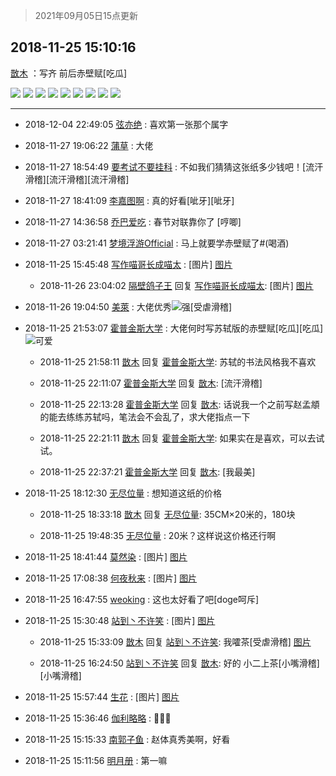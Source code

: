 > 2021年09月05日15点更新
<link rel="stylesheet" href="https://cdn.jsdelivr.net/gh/taotie6/sampleJSON@main/css/photo_show.css">


 ## 2018-11-25 15:10:16 

 [㪚木](https://www.coolapk.com/feed/9113341?shareKey=OTBlMmI3N2QzNjYyNjEzMTc0NWY~) ：写齐 前后赤壁赋[吃瓜] 

<div class="album">
<img class="img-item" src="http://image.coolapk.com/feed/2018/1125/15/1081091_1543129792_2586@1763x2350.jpg" />
<img class="img-item" src="http://image.coolapk.com/feed/2018/1125/15/1081091_1543129794_7901@1763x2350.jpg" />
<img class="img-item" src="http://image.coolapk.com/feed/2018/1125/15/1081091_1543129797_4453@1763x2350.jpg" />
<img class="img-item" src="http://image.coolapk.com/feed/2018/1125/15/1081091_1543129800_0264@1080x2160.jpg" />
<img class="img-item" src="http://image.coolapk.com/feed/2018/1125/15/1081091_1543129802_8427@1080x2160.jpg" />
<img class="img-item" src="http://image.coolapk.com/feed/2018/1125/15/1081091_1543129805_6945@2494x3325.jpg" />
<img class="img-item" src="http://image.coolapk.com/feed/2018/1125/15/1081091_1543129808_7535@2494x3325.jpg" />
<img class="img-item" src="http://image.coolapk.com/feed/2018/1125/15/1081091_1543129811_9151@1763x2350.jpg" />
<img class="img-item" src="http://image.coolapk.com/feed/2018/1125/15/1081091_1543129814_7884@1763x2350.jpg" />
</div>

 ------- 

- 2018-12-04 22:49:05 [弦亦绝](uid=903977) : 喜欢第一张那个属字 

- 2018-11-27 19:06:22 [蒲草](uid=2173541) : 大佬 

- 2018-11-27 18:54:49 [要考试不要挂科](uid=1332251) : 不如我们猜猜这张纸多少钱吧！[流汗滑稽][流汗滑稽][流汗滑稽] 

- 2018-11-27 18:41:09 [李嘉图啊](uid=1136452) : 真的好看[呲牙][呲牙] 

- 2018-11-27 14:36:58 [乔巴爱吃](uid=927862) : 春节对联靠你了  [哼唧] 

- 2018-11-27 03:21:41 [梦境浮游Official](uid=1334793) : 马上就要学赤壁赋了#(喝酒) 

- 2018-11-25 15:45:48 [写作喵哥长成喵太](uid=827071) : [图片] [图片](http://image.coolapk.com/feed/2018/1125/08/827071_1543105131_0234@800x815.jpg)

    - 2018-11-26 23:04:02 [隔壁鸽子王](uid=1748242) 回复 [写作喵哥长成喵太](uid=827071): [图片] [图片](http://image.coolapk.com/feed/2018/1126/23/1748242_1543244640_5564@294x300.jpg)

- 2018-11-26 19:04:50 [美萊](uid=430684) : 大佬优秀<img src="http://static.coolapk.com/emoticons/default/79.gif" alt="强"/>[受虐滑稽] 

- 2018-11-25 21:53:07 [霍普金斯大学](uid=1336921) : 大佬何时写苏轼版的赤壁赋[吃瓜][吃瓜]<img src="http://static.coolapk.com/emoticons/default/21.gif" alt="可爱"/> 

    - 2018-11-25 21:58:11 [㪚木](uid=1081091) 回复 [霍普金斯大学](uid=1336921): 苏轼的书法风格我不喜欢 

    - 2018-11-25 22:11:07 [霍普金斯大学](uid=1336921) 回复 [㪚木](uid=1081091): [流汗滑稽] 

    - 2018-11-25 22:13:28 [霍普金斯大学](uid=1336921) 回复 [㪚木](uid=1081091): 话说我一个之前写赵孟頫的能去练练苏轼吗，笔法会不会乱了，求大佬指点一下 

    - 2018-11-25 22:21:11 [㪚木](uid=1081091) 回复 [霍普金斯大学](uid=1336921): 如果实在是喜欢，可以去试试。 

    - 2018-11-25 22:37:21 [霍普金斯大学](uid=1336921) 回复 [㪚木](uid=1081091): [我最美] 

- 2018-11-25 18:12:30 [无尽位量](uid=984244) : 想知道这纸的价格 

    - 2018-11-25 18:33:18 [㪚木](uid=1081091) 回复 [无尽位量](uid=984244): 35CM×20米的，180块 

    - 2018-11-25 19:48:35 [无尽位量](uid=984244) : 20米？这样说这价格还行啊 

- 2018-11-25 18:41:44 [莫然染](uid=704691) : [图片] [图片](http://image.coolapk.com/feed/2018/1125/18/704691_1543142502_7142@558x600.jpg)

- 2018-11-25 17:08:38 [何夜秋来](uid=552467) : [图片] [图片](http://image.coolapk.com/feed/2018/1125/17/552467_1543136916_8403@395x399.jpg)

- 2018-11-25 16:47:55 [weoking](uid=1669285) : 这也太好看了吧[doge呵斥] 

- 2018-11-25 15:30:48 [站到丶不许笑](uid=1165627) : [图片] [图片](http://image.coolapk.com/feed/2018/1125/15/1165627_1543131047_1642@733x934.jpg)

    - 2018-11-25 15:33:09 [㪚木](uid=1081091) 回复 [站到丶不许笑](uid=1165627): 我嚯茶[受虐滑稽] [图片](http://image.coolapk.com/feed/2018/1125/15/1081091_1543131187_4664@1618x1078.jpg)

    - 2018-11-25 16:24:50 [站到丶不许笑](uid=1165627) 回复 [㪚木](uid=1081091): 好的  小二上茶[小嘴滑稽][小嘴滑稽] 

- 2018-11-25 15:57:44 [生花](uid=1165207) : [图片] [图片](http://image.coolapk.com/feed/2018/1122/14/1165207_1542868499_4159@198x178.jpg)

- 2018-11-25 15:36:46 [伽利略略](uid=682613) : 🍉🍉🍉 

- 2018-11-25 15:15:33 [南郭子鱼](uid=776338) : 赵体真秀美啊，好看 

- 2018-11-25 15:11:56 [明月册](uid=1789146) : 第一嘛 


